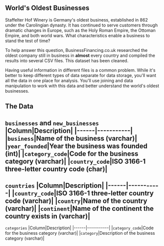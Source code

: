 ## World's Oldest Businesses

Staffelter Hof Winery is Germany's oldest business, established in 862 under the Carolingian dynasty. It has continued to serve customers through dramatic changes in Europe, such as the Holy Roman Empire, the Ottoman Empire, and both world wars. What characteristics enable a business to stand the test of time?

To help answer this question, BusinessFinancing.co.uk researched the oldest company still in business in **almost** every country and compiled the results into several CSV files. This dataset has been cleaned.

Having useful information in different files is a common problem. While it's better to keep different types of data separate for data storage, you'll want all the data in one place for analysis. You'll use joining and data manipulation to work with this data and better understand the world's oldest businesses.

## The Data
`businesses` and `new_businesses`
|Column|Description|
|------|-----------|
|`business`|Name of the business (varchar)|
|`year_founded`|Year the business was founded (int)|
|`category_code`|Code for the business category (varchar)|
|`country_code`|ISO 3166-1 three-letter country code (char)|
---
`countries`
|Column|Description|
|------|-----------|
|`country_code`|ISO 3166-1 three-letter country code (varchar)|
|`country`|Name of the country (varchar)|
|`continent`|Name of the continent the country exists in (varchar)|
---
`categories`
|Column|Description|
|------|-----------|
|`category_code`|Code for the business category (varchar)|
|`category`|Description of the business category (varchar)|
